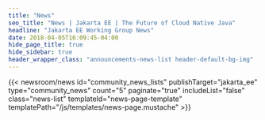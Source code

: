 ```yaml
---
title: "News"
seo_title: "News | Jakarta EE | The Future of Cloud Native Java"
headline: "Jakarta EE Working Group News"
date: 2018-04-05T16:09:45-04:00
hide_page_title: true
hide_sidebar: true
header_wrapper_class: "announcements-news-list header-default-bg-img"
---
```


{{< newsroom/news
          id="community_news_lists" 
          publishTarget="jakarta_ee"
          type="community_news"
          count="5"
          paginate="true"
          includeList="false"
          class="news-list"
          templateId="news-page-template"
          templatePath="/js/templates/news-page.mustache" >}}